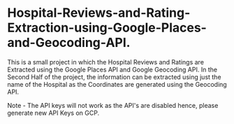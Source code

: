 # Hospital-Reviews-and-Rating-Extraction-using-Google-Places-and-Geocoding-API.

This is a small project in which the Hospital Reviews and Ratings are Extracted using the Google Places API and Google Geocoding API.
In the Second Half of the project, the information can be extracted using just the name of the Hospital as the Coordinates are generated using the Geocoding API.

Note - The API keys will not work as the API's are disabled hence, please generate new API Keys on GCP.
